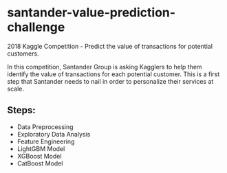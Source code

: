 # santander-value-prediction-challenge
2018 Kaggle Competition - Predict the value of transactions for potential customers.

In this competition, Santander Group is asking Kagglers to help them identify the value of transactions for each potential customer. This is a first step that Santander needs to nail in order to personalize their services at scale.

## Steps:
- Data Preprocessing
- Exploratory Data Analysis
- Feature Engineering
- LightGBM Model
- XGBoost Model
- CatBoost Model
